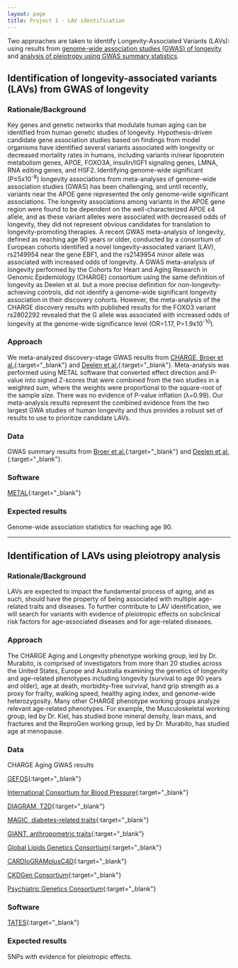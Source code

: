 ```yaml
---
layout: page
title: Project 1 - LAV identification
---
```


Two approaches are taken to identify Longevity-Associated Variants (LAVs): using results from [genome-wide association studies (GWAS) of longevity]({{site.baseurl}}/projects1#GWAS) and [analysis of pleiotropy using GWAS summary statistics]({{site.baseurl}}/projects1#pleiotropy).

## <a name="GWAS"></a> Identification of longevity-associated variants (LAVs) from GWAS of longevity

### Rationale/Background

Key genes and genetic networks that modulate human aging can be identified from human genetic studies of longevity. Hypothesis-driven candidate gene association studies based on findings from model organisms have identified several variants associated with longevity or decreased mortality rates in humans, including variants in/near lipoprotein metabolism genes, APOE, FOXO3A, insulin/IGF1 signaling genes, LMNA, RNA editing genes, and HSF2. Identifying genome-wide significant (P≤5x10<sup>-8</sup>) longevity associations from meta-analyses of genome-wide association studies (GWAS) has been challenging, and until recently, variants near the APOE gene represented the only genome-wide significant associations. The longevity associations among variants in the APOE gene region were found to be dependent on the well-characterized APOE ε4 allele, and as these variant alleles were associated with decreased odds of longevity, they did not represent obvious candidates for translation to longevity-promoting therapies. A recent GWAS meta-analysis of longevity, defined as reaching age 90 years or older, conducted by a consortium of European cohorts identified a novel longevity-associated variant (LAV), rs2149954 near the gene EBF1, and the rs2149954 minor allele was associated with increased odds of longevity. A GWAS meta-analysis of longevity performed by the Cohorts for Heart and Aging Research in Genomic Epidemiology (CHARGE) consortium using the same definition of longevity as Deelen et al. but a more precise definition for non-longevity-achieving controls, did not identify a genome-wide significant longevity association in their discovery cohorts. However, the meta-analysis of the CHARGE discovery results with published results for the FOXO3 variant rs2802292 revealed that the G allele was associated with increased odds of longevity at the genome-wide significance level (OR=1.17, P=1.9x10<sup>-10</sup>). 

### Approach

We meta-analyzed discovery-stage GWAS results from [CHARGE, Broer et al.](http://www.ncbi.nlm.nih.gov/pubmed/25199915){:target="_blank"} and [Deelen et al.](http://www.ncbi.nlm.nih.gov/pubmed/24688116){:target="_blank"}. Meta-analysis was performed using METAL software that converted effect direction and P-value into signed Z-scores that were combined from the two studies in a weighted sum, where the weights were proportional to the square-root of the sample size. There was no evidence of P-value inflation (λ=0.99). Our meta-analysis results represent the combined evidence from the two largest GWA studies of human longevity and thus provides a robust set of results to use to prioritize candidate LAVs.

### Data

GWAS summary results from [Broer et al.](http://www.ncbi.nlm.nih.gov/pubmed/25199915){:target="_blank"} and [Deelen et al.](http://www.ncbi.nlm.nih.gov/pubmed/24688116){:target="_blank"}.

### Software

[METAL](http://csg.sph.umich.edu//abecasis/Metal/){:target="_blank"}

### Expected results

Genome-wide association statistics for reaching age 90. 

---

## <a name="pleiotropy"></a> Identification of LAVs using pleiotropy analysis

### Rationale/Background

LAVs are expected to impact the fundamental process of aging, and as such, should have the property of being associated with multiple age-related traits and diseases.  To further contribute to LAV identification, we will search for variants with evidence of pleiotropic effects on subclinical risk factors for age-associated diseases and for age-related diseases. 

### Approach

The CHARGE Aging and Longevity phenotype working group, led by Dr. Murabito, is comprised of investigators from more than 20 studies across the United States, Europe and Australia examining the genetics of longevity and age-related phenotypes including longevity (survival to age 90 years and older), age at death, morbidity-free survival, hand grip strength as a proxy for frailty, walking speed, healthy aging index, and genome-wide heterozygosity. Many other CHARGE phenotype working groups analyze relevant age-related phenotypes. For example, the Musculoskeletal working group, led by Dr. Kiel, has studied bone mineral density, lean mass, and fractures and the ReproGen working group, led by Dr. Murabito, has studied age at menopause. 

### Data

CHARGE Aging GWAS results

[GEFOS](www.gefos.org){:target="_blank"}

[International Consortium for Blood Pressure](http://www.ncbi.nlm.nih.gov/projects/gap/cgi-bin/study.cgi?study_id=phs000585.v1.p1&phv=&phd=&pha=3589&pht=&phvf=&phdf=&phaf=1&phtf=&dssp=1&consent=&temp=1){:target="_blank"}

[DIAGRAM, T2D](http://diagram-consortium.org/downloads.html){:target="_blank"}

[MAGIC, diabetes-related traits](http://www.magicinvestigators.org/downloads/){:target="_blank"}

[GIANT, anthropometric traits](http://www.broadinstitute.org/collaboration/giant/index.php/GIANT_consortium_data_files#GIANT_Consortium_2010_GWAS_Metadata_is_Available_Here_for_Download){:target="_blank"}

[Global Lipids Genetics Consortium](http://www.broadinstitute.org/mpg/pubs/lipids2010/){:target="_blank"}

[CARDIoGRAMplusC4D](http://www.cardiogramplusc4d.org/downloads/){:target="_blank"}

[CKDGen Consortium](http://www.type2diabetesgenetics.org/home/portalHome){:target="_blank"}

[Psychiatric Genetics Consortium](https://www.nimhgenetics.org/available_data/data_biosamples/pgc_public.php){:target="_blank"}

### Software

[TATES](http://ctg.cncr.nl/software/tates){:target="_blank"}

### Expected results

SNPs with evidence for pleiotropic effects. 



